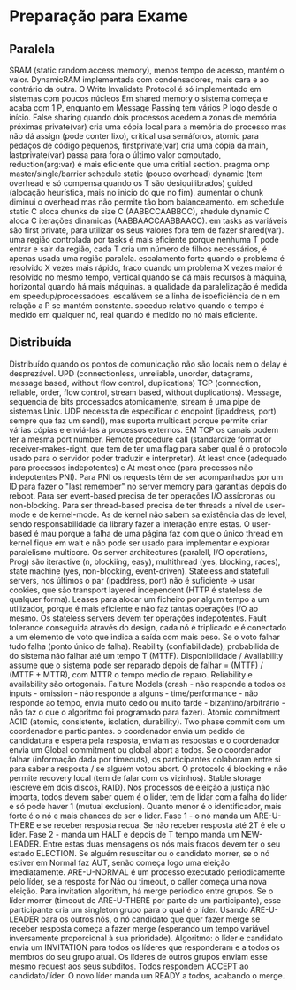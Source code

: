 # Preparação para Exame

## Paralela

SRAM (static random access memory), menos tempo de acesso, mantém o valor. DynamicRAM implementada com condensadores, mais cara e ao contrário da outra.
O Write Invalidate Protocol é só implementado em sistemas com poucos núcleos
Em shared memory o sistema começa e acaba com 1 P, enquanto em Message Passing tem vários P logo desde o início.
False sharing quando dois processos acedem a zonas de memória próximas
private(var) cria uma cópia local para a memória do processo mas não dá assign (pode conter lixo), critical usa semáforos, atomic para pedaços de código pequenos, firstprivate(var) cria uma cópia da main, lastprivate(var) passa para fora o último valor computado, reduction(arg:var) é mais eficiente que uma critial section.
pragma omp master/single/barrier
schedule static (pouco overhead) dynamic (tem overhead e só compensa quando os T são desiquilibrados) guided (alocação heurística, mais no inicio do que no fim).
aumentar o chunk diminui o overhead mas não permite tão bom balanceamento. em schedule static C aloca chunks de size C (AABBCCAABBCC), shedule dynamic C aloca C iterações dinamicas (AABBAACCAABBAACC).
em tasks as variáveis são first private, para utilizar os seus valores fora tem de fazer shared(var).
uma região controlada por tasks é mais eficiente porque nenhuma T pode entrar e sair da região, cada T cria um número de filhos necessários, é apenas usada uma região paralela.
escalamento forte quando o problema é resolvido X vezes mais rápido, fraco quando um problema X vezes maior é resolvido no mesmo tempo, vertical quando se dá mais recursos à máquina, horizontal quando há mais máquinas.
a qualidade da paralelização é medida em speedup/processadoes. escalávem se a linha de isoeficiência de n em relação a P se mantém constante. speedup relativo quando o tempo é medido em qualquer nó, real quando é medido no nó mais eficiente.

## Distribuída

Distribuído quando os pontos de comunicação não são locais nem o delay é desprezável. 
UPD (connectionless, unreliable, unorder, datagrams, message based, without flow control, duplications) TCP (connection, reliable, order, flow control, stream based, without duplications). Message, sequencia de bits processados atomicamente, stream é uma pipe de sistemas Unix.
UDP necessita de especificar o endpoint (ipaddress, port) sempre que faz um send(), mas suporta multicast porque permite criar várias cópias e enviá-las a processos externos. EM TCP os canais podem ter a mesma port number.
Remote procedure call (standardize format or receiver-makes-right, que tem de ter uma flag para saber qual é o protocolo usado para o servidor poder traduzir e interpretar).
At least once (adequado para processos indepotentes) e At most once (para processos não indepotentes PNI). Para PNI os requests têm de ser acompanhados por um ID para fazer o "last remember" no server memory para garantias depois do reboot.
Para ser event-based precisa de ter operações I/O assícronas ou non-blocking. Para ser thread-based precisa de ter threads a nível de user-mode e de kernel-mode. As de kernel não sabem sa existência das de level, sendo responsabilidade da library fazer a interação entre estas. O user-based é mau porque a falha de uma página faz com que o único thread em kernel fique em wait e não pode ser usado para implementar e explorar paralelismo multicore. Os server architectures (paralell, I/O operations, Prog) são iteractive (n, blockiing, easy), multithread (yes, blocking, races), state machine (yes, non-blocking, event-driven).
Stateless and statefull servers, nos últimos o par (ipaddress, port) não é suficiente -> usar cookies, que são transport layered independent (HTTP é stateless de qualquer forma). Leases para alocar um ficheiro por algum tempo a um utilizador, porque é mais eficiente e não faz tantas operações I/O ao mesmo. Os stateless servers devem ter operações indepotentes.
Fault tolerance conseguida através do design, cada nó é triplicado e é conectado a um elemento de voto que indica a saída com mais peso. Se o voto falhar tudo falha (ponto único de falha).
Reability (confiabilidade), probabilida de do sistema não falhar até um tempo T (MTTF). Disponibilidade / Availability assume que o sistema pode ser reparado depois de falhar = (MTTF) / (MTTF + MTTR), com MTTR o tempo médio de reparo. Reliability e availability são ortogonais.
Faiture Models (crash - não responde a todos os inputs - omission - não responde a alguns - time/performance - não responde ao tempo, envia muito cedo ou muito tarde - bizantino/arbitrário - não faz o que o algoritmo foi programado para fazer).
Atomic commitment ACID (atomic, consistente, isolation, durability). Two phase commit com um coordenador e participantes. o coordenador envia um pedido de candidatura e espera pela resposta, enviam as respostas e o coordenador envia um Global commitment ou global abort a todos. Se o coordenador falhar (informação dada por timeouts), os participantes colaboram entre si para saber a resposta / se alguém votou abort. O protocolo é blocking e não permite recovery local (tem de falar com os vizinhos). Stable storage (escreve em dois discos, RAID).
Nos processos de eleição a justiça não importa, todos devem saber quem é o lider, tem de lidar com a falha do lider e só pode haver 1 (mutual exclusion). Quanto menor é o identificador, mais forte é o nó e mais chances de ser o lider. Fase 1 - o nó manda um ARE-U-THERE e se receber resposta recua. Se não receber resposta até 2T é ele o lider. Fase 2 - manda um HALT e depois de T tempo manda um NEW-LEADER. Entre estas duas mensagens os nós mais fracos devem ter o seu estado ELECTION. Se alguém resuscitar ou o candidato morrer, se o nó estiver em Normal faz AUT, senão começa logo uma eleição imediatamente.
ARE-U-NORMAL é um processo executado periodicamente pelo líder, se a resposta for Não ou timeout, o caller começa uma nova eleição.
Para invitation algorithm, há merge periódico entre grupos. Se o líder morrer (timeout de ARE-U-THERE por parte de um participante), esse participante cria um singleton grupo para o qual é o líder. Usando ARE-U-LEADER para os outros nós, o nó candidato que quer fazer merge se receber resposta começa a fazer merge (esperando um tempo variável inversamente proporcional à sua prioridade). 
Algoritmo: o líder e candidato envia um INVITATION para todos os líderes que responderam e a todos os membros do seu grupo atual. Os líderes de outros grupos enviam esse mesmo request aos seus subditos. Todos respondem ACCEPT ao candidato/líder. O novo líder manda um READY a todos, acabando o merge.